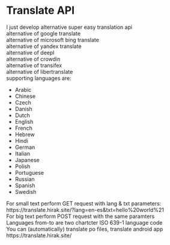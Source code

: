 # Translate API
I just develop alternative super easy translation api<br/>alternative of google translate</br>alternative of microsoft bing translate<br/>alternative of yandex translate<br/>alternative of deepl<br/>alternative of crowdin<br/>alternative of transifex<br/>alternative of libertranslate<br>
supporting languages are:<br/>
<ul><li>Arabic</li>
<li>Chinese</li>
<li>Czech</li>
<li>Danish</li>
<li>Dutch</li>
<li>English</li>
<li>French</li>
<li>Hebrew</li>
<li>Hindi</li>
<li>German</li>
<li>Italian</li>
<li>Japanese</li>
<li>Polish</li>
<li>Portuguese</li>
<li>Russian</li>
<li>Spanish</li>
<li>Swedish</li>
</ul>
For small text perform GET request with lang & txt parameters:<br/>
https://translate.hirak.site/?lang=en-es&txt=hello%20world%21<br/>
For big text perform POST request with the same paramters<br/>
Languages from-to are two chartcter ISO 639-1 language code<br/>
You can (automatically) translate po files, translate android app<br/>
https://translate.hirak.site/ <br/>
